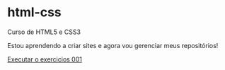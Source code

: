 # html-css
 Curso de HTML5 e  CSS3
 
 Estou aprendendo a criar sites e agora vou gerenciar meus repositórios!

<a href=" https://daianiazevedo.github.io/html-css/exercicios/ex001/index.html">Executar o exercicios 001 </a>

